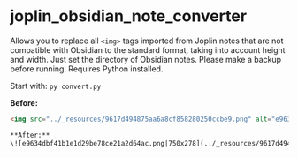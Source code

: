 # joplin_obsidian_note_converter
Allows you to replace all `<img>` tags imported from Joplin notes that are not compatible with Obsidian to the standard format, taking into account height and width. Just set the directory of Obsidian notes. Please make a backup before running. Requires Python installed. 

Start with: `py convert.py`

**Before:**
```html
<img src="../_resources/9617d494875aa6a8cf858280250ccbe9.png" alt="e9634dbf41b1e1d29be78ce21a2d64ac.png" width="750" height="278" class="jop-noMdConv">

**After:**
\![e9634dbf41b1e1d29be78ce21a2d64ac.png|750x278](../_resources/9617d494875aa6a8cf858280250ccbe9.png)
